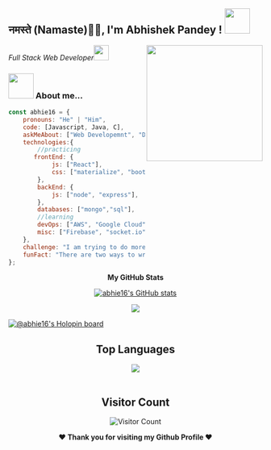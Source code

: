 

<h2>नमस्ते (Namaste)🙏🏻,  I'm Abhishek Pandey !
<img src="https://media.giphy.com/media/12oufCB0MyZ1Go/giphy.gif" width="50"></h2>
<img align='right' src="https://media.giphy.com/media/M9gbBd9nbDrOTu1Mqx/giphy.gif" width="230">
<p><em>Full Stack Web Developer<img src="https://media.giphy.com/media/WUlplcMpOCEmTGBtBW/giphy.gif" width="30"> 
</em></p>

### <img src="https://media.giphy.com/media/VgCDAzcKvsR6OM0uWg/giphy.gif" width="50"> About me...  

```javascript
const abhie16 = {
    pronouns: "He" | "Him",
    code: [Javascript, Java, C],
    askMeAbout: ["Web Developemnt", "DSA"],
    technologies:{
        //practicing
       frontEnd: {
            js: ["React"],
            css: ["materialize", "bootstrap"]
        },
        backEnd: {
            js: ["node", "express"],
        },
        databases: ["mongo","sql"],
        //learning
        devOps: ["AWS", "Google Cloud"],
        misc: ["Firebase", "socket.io"]
    },
    challenge: "I am trying to do more personal projects and open source contributions",
    funFact: "There are two ways to write error-free programs; only the third one works"
};
```
        
        
<div align="center">

<b>My GitHub Stats</b>

<a href="http://www.github.com/abhie16"><img src="https://github-readme-stats.vercel.app/api?username=abhie16&show_icons=true&theme=dark" alt="abhie16's GitHub stats" /></a>

<a href="http://www.github.com/amelia2802"><img src="https://github-readme-streak-stats.herokuapp.com/?user=abhie16&stroke=c9d1d9&background=0d1117&ring=22c55e&fire=22c55e&currStreakNum=c9d1d9&currStreakLabel=22c55e&sideNums=c9d1d9&sideLabels=c9d1d9&dates=c9d1d9&hide_border=false" /></a>
        
<!-- 
<a href="http://www.github.com/abhie16"><img src="https://activity-graph.herokuapp.com/graph?username=abhie16&bg_color=0d1117&color=c9d1d9&line=22c55e&point=c9d1d9&area_color=c9d1d9&area=true&hide_border=false&custom_title=GitHub%20Commits%20Graph" alt="GitHub Commits Graph" /></a> -->
        
</div>
        
[![@abhie16's Holopin board](https://holopin.me/abhie16)](https://holopin.io/@abhie16)

<div align="center">
  
  ## Top Languages
  <a href="https://github.com/abhie16">
    <img align="center" src="https://github-readme-stats.vercel.app/api/top-langs/?username=abhie16&theme=tokyonight&layout=compact">
  </a>
</div>

<br> 

<div align="center">
        
   ## Visitor Count
   ![Visitor Count](https://visitor-badge.laobi.icu/badge?page_id=abhie16/abhie16)
        
</div>

<div align="center">
  
<b>❤️ Thank you for visiting my Github Profile ❤️</b>
</div>
